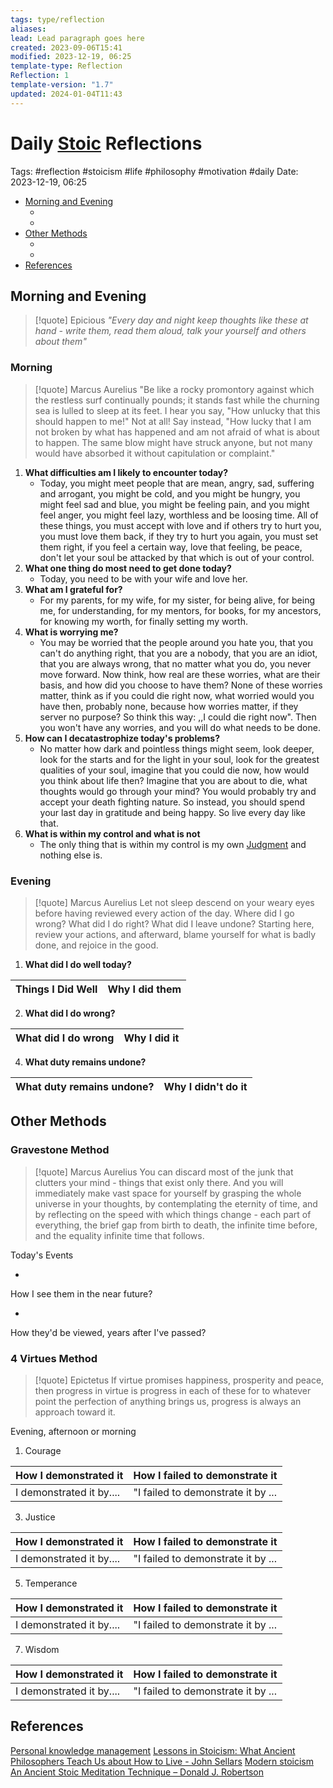 ```yaml
---
tags: type/reflection
aliases: 
lead: Lead paragraph goes here
created: 2023-09-06T15:41
modified: 2023-12-19, 06:25
template-type: Reflection
Reflection: 1
template-version: "1.7"
updated: 2024-01-04T11:43
---
```



# Daily [Stoic](../SLIP-BOX/Stoicism.md) Reflections

Tags:  #reflection #stoicism #life #philosophy #motivation #daily 
Date: 2023-12-19, 06:25

- [Morning and Evening](#Morning%20and%20Evening)
	- [](#Morning%20and%20Evening#Morning%20and%20Evening#Morning|Morning)
	- [](#Morning%20and%20Evening#Morning%20and%20Evening#Evening|Evening)
- [Other Methods](#Other%20Methods)
	- [](#Other%20Methods#Other%20Methods#Gravestone%20Method|Gravestone%20Method)
	- [](#Other%20Methods#Other%20Methods#4%20Virtues%20Method|4%20Virtues%20Method)
- [References](#References)


## Morning and Evening

> [!quote] Epicious 
> _"Every day and night keep thoughts like these at hand - write them, read them aloud, talk your yourself and others about them"_

### Morning

> [!quote] Marcus Aurelius
> "Be like a rocky promontory against which the restless surf continually pounds; it stands fast while the churning sea is lulled to sleep at its feet. I hear you say, "How unlucky that this should happen to me!" Not at all! Say instead, "How lucky that I am not broken by what has happened and am not afraid of what is about to happen. The same blow might have struck anyone, but not many would have absorbed it without capitulation or complaint."

1. **What difficulties am I likely to encounter today?**
	- Today, you might meet people that are mean, angry, sad, suffering and arrogant, you might be cold, and you might be hungry, you might feel sad and blue, you might be feeling pain, and you might feel anger, you might feel lazy, worthless and be loosing time. All of these things, you must accept with love and if others try to hurt you, you must love them back, if they try to hurt you again, you must set them right, if you feel a certain way, love that feeling, be peace, don't let your soul be attacked by that which is out of your control.
2. **What one thing do most need to get done today?**
	- Today, you need to be with your wife and love her. 
1. **What am I grateful for?**
	- For my parents, for my wife, for my sister, for being alive, for being me, for understanding, for my mentors, for books, for my ancestors, for knowing my worth, for finally setting my worth.
2. **What is worrying me?**
	- You may be worried that the people around you hate you, that you can't do anything right, that you are a nobody, that you are an idiot, that you are always wrong, that no matter what you do, you never move forward. Now think, how real are these worries, what are their basis, and how did you choose to have them? None of these worries matter, think as if you could die right now, what worried would you have then, probably none, because how worries matter, if they server no purpose? So think this way: ,,I could die right now". Then you won't have any worries, and you will do what needs to be done.
1. **How can I decatastrophize today's problems?**
	- No matter how dark and pointless things might seem, look deeper, look for the starts and for the light in your soul, look for the greatest qualities of your soul, imagine that you could die now, how would you think about life then? Imagine that you are about to die, what thoughts would go through your mind? You would probably try and accept your death fighting nature. So instead, you should spend your last day in gratitude and being happy. So live every day like that.
2. **What is within my control and what is not**
	- The only thing that is within my control is my own [Judgment](../SLIP-BOX/Control%20Over%20Judgment.md) and nothing else is.

### Evening

> [!quote] Marcus Aurelius
> Let not sleep descend on your weary eyes before having reviewed every action of the day. Where did I go wrong? What did I do right? What did I leave undone? Starting here, review your actions, and afterward, blame yourself for what is badly done, and rejoice in the good.

1. **What did I do well today?**

| Things I Did Well | Why I did them |
| ------------------- | ---------------- |

2. **What did I do wrong?**

| What did I do wrong | Why I did it |
| ------------------- | ---------------- |

4. **What duty remains undone?**

| What duty remains undone? | Why I didn't do it |
| ------------------- | ---------------- |

## Other Methods

### Gravestone Method

> [!quote] Marcus Aurelius
> You can discard most of the junk that clutters your mind - things that exist only there. And you will immediately make vast space for yourself by grasping the whole universe in your thoughts, by contemplating the eternity of time, and by reflecting on the speed with which things change - each part of everything, the brief gap from birth to death, the infinite time before, and the equality infinite time that follows. 

Today's Events 

-

How I see them in the near future? 

-

How they'd be viewed, years after I've passed?

### 4 Virtues Method

> [!quote] Epictetus 
> If virtue promises happiness, prosperity and peace, then progress in virtue is progress in each of these for to whatever point the perfection of anything brings us, progress is always an approach toward it.

Evening, afternoon or morning

1. Courage 

| How I demonstrated it  | How I failed to demonstrate it |
| ------------------- | ---------------- |
| I demonstrated it by....                 | "I failed to demonstrate it by ...              |

3. Justice

| How I demonstrated it  | How I failed to demonstrate it |
| ------------------- | ---------------- |
| I demonstrated it by....                 | "I failed to demonstrate it by ...             

5. Temperance

| How I demonstrated it  | How I failed to demonstrate it |
| ------------------- | ---------------- |
| I demonstrated it by....                 | "I failed to demonstrate it by ...             

7. Wisdom

| How I demonstrated it  | How I failed to demonstrate it |
| ------------------- | ---------------- |
| I demonstrated it by....                 | "I failed to demonstrate it by ...             

## References

[Personal knowledge management](Personal%20knowledge%20management.md)
[Lessons in Stoicism: What Ancient Philosophers Teach Us about How to Live - John Sellars](https://books.google.cz/books/about/Lessons_in_Stoicism.html?id=ky84zQEACAAJ&redir_esc=y)
[Modern stoicism](https://modernstoicism.com/)
[An Ancient Stoic Meditation Technique – Donald J. Robertson](https://donaldrobertson.name/2017/03/22/an-ancient-stoic-meditation-technique/)



